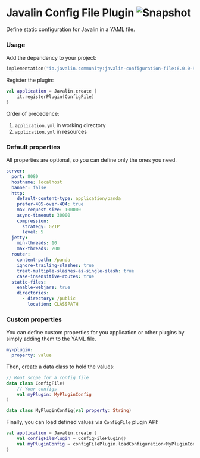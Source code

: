 # Javalin Config File Plugin ![Snapshot](https://maven.reposilite.com/api/badge/latest/snapshots/io/javalin/community/javalin-configuration-file?color=A97BFF&name=Snapshot)
Define static configuration for Javalin in a YAML file.

### Usage

Add the dependency to your project:

```kotlin
implementation("io.javalin.community:javalin-configuration-file:6.0.0-SNAPSHOT")
```

Register the plugin:

```kotlin
val application = Javalin.create {
    it.registerPlugin(ConfigFile) 
}
```

Order of precedence:
1. `application.yml` in working directory
2. `application.yml` in resources

### Default properties

All properties are optional, so you can define only the ones you need.

```yaml
server:
  port: 8080
  hostname: localhost
  banner: false
  http:
    default-content-type: application/panda
    prefer-405-over-404: true
    max-request-size: 100000
    async-timeout: 30000
    compression:
      strategy: GZIP
      level: 5
  jetty:
    min-threads: 10
    max-threads: 200
  router:
    content-path: /panda
    ignore-trailing-slashes: true
    treat-multiple-slashes-as-single-slash: true
    case-insensitive-routes: true
  static-files:
    enable-webjars: true
    directories:
      - directory: /public
        location: CLASSPATH
```

### Custom properties

You can define custom properties for you application or other plugins by simply adding them to the YAML file.

```yaml
my-plugin:
  property: value
```

Then, create a data class to hold the values:

```kotlin
// Root scope for a config file
data class ConfigFile(
    // Your configs
    val myPlugin: MyPluginConfig
)

data class MyPluginConfig(val property: String)
```

Finally, you can load defined values via `ConfigFile` plugin API:

```kotlin
val application = Javalin.create {
    val configFilePlugin = ConfigFilePlugin()
    val myPluginConfig = configFilePlugin.loadConfiguration<MyPluginConfig>()
}
```
